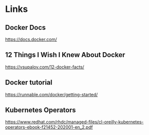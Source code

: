 
# Links

## Docker Docs
https://docs.docker.com/

## 12 Things I Wish I Knew About Docker
https://vsupalov.com/12-docker-facts/

## Docker tutorial
https://runnable.com/docker/getting-started/

## Kubernetes Operators
https://www.redhat.com/rhdc/managed-files/cl-oreilly-kubernetes-operators-ebook-f21452-202001-en_2.pdf

<!--stackedit_data:
eyJoaXN0b3J5IjpbMTk5OTMwODEzN119
-->